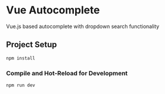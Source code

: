 # Vue Autocomplete

Vue.js based autocomplete with dropdown search functionality

## Project Setup

```sh
npm install
```

### Compile and Hot-Reload for Development

```sh
npm run dev
```
